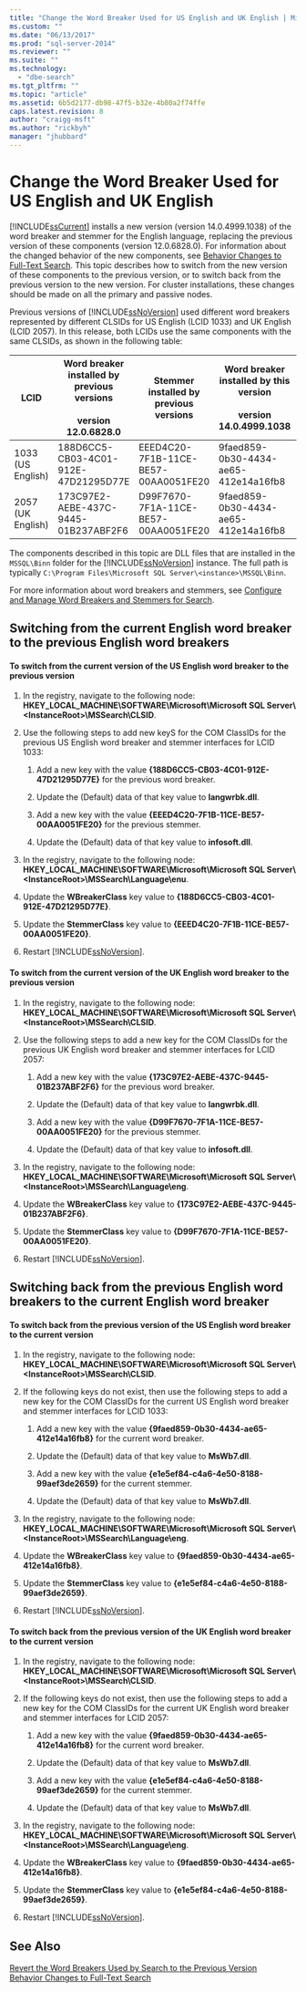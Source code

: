 ```yaml
---
title: "Change the Word Breaker Used for US English and UK English | Microsoft Docs"
ms.custom: ""
ms.date: "06/13/2017"
ms.prod: "sql-server-2014"
ms.reviewer: ""
ms.suite: ""
ms.technology: 
  - "dbe-search"
ms.tgt_pltfrm: ""
ms.topic: "article"
ms.assetid: 6b5d2177-db98-47f5-b32e-4b80a2f74ffe
caps.latest.revision: 8
author: "craigg-msft"
ms.author: "rickbyh"
manager: "jhubbard"
---
```

# Change the Word Breaker Used for US English and UK English
  [!INCLUDE[ssCurrent](../../includes/sscurrent-md.md)] installs a new version (version 14.0.4999.1038) of the word breaker and stemmer for the English language, replacing the previous version of these components (version 12.0.6828.0). For information about the changed behavior of the new components, see [Behavior Changes to Full-Text Search](../../2014/database-engine/behavior-changes-to-full-text-search.md). This topic describes how to switch from the new version of these components to the previous version, or to switch back from the previous version to the new version. For cluster installations, these changes should be made on all the primary and passive nodes.  
  
 Previous versions of [!INCLUDE[ssNoVersion](../../includes/ssnoversion-md.md)] used different word breakers represented by different CLSIDs for US English (LCID 1033) and UK English (LCID 2057). In this release, both LCIDs use the same components with the same CLSIDs, as shown in the following table:  
  
|LCID|Word breaker installed by previous versions<br /><br /> version 12.0.6828.0|Stemmer installed by previous versions|Word breaker installed by this version<br /><br /> version 14.0.4999.1038|Stemmer installed by this version|  
|----------|-------------------------------------------------------------------------|--------------------------------------------|-----------------------------------------------------------------------|---------------------------------------|  
|1033<br />(US English)|188D6CC5-CB03-4C01-912E-47D21295D77E|EEED4C20-7F1B-11CE-BE57-00AA0051FE20|9faed859-0b30-4434-ae65-412e14a16fb8|e1e5ef84-c4a6-4e50-8188-99aef3de2659|  
|2057<br />(UK English)|173C97E2-AEBE-437C-9445-01B237ABF2F6|D99F7670-7F1A-11CE-BE57-00AA0051FE20|9faed859-0b30-4434-ae65-412e14a16fb8|e1e5ef84-c4a6-4e50-8188-99aef3de2659|  
  
 The components described in this topic are DLL files that are installed in the `MSSQL\Binn` folder for the [!INCLUDE[ssNoVersion](../../includes/ssnoversion-md.md)] instance. The full path is typically `C:\Program Files\Microsoft SQL Server\<instance>\MSSQL\Binn`.  
  
 For more information about word breakers and stemmers, see [Configure and Manage Word Breakers and Stemmers for Search](../../2014/database-engine/configure-and-manage-word-breakers-and-stemmers-for-search.md).  
  
## Switching from the current English word breaker to the previous English word breakers  
  
#### To switch from the current version of the US English word breaker to the previous version  
  
1.  In the registry, navigate to the following node: **HKEY_LOCAL_MACHINE\SOFTWARE\Microsoft\Microsoft SQL Server\\<InstanceRoot\>\MSSearch\CLSID**.  
  
2.  Use the following steps to add new keyS for the COM ClassIDs for the previous US English word breaker and stemmer interfaces for LCID 1033:  
  
    1.  Add a new key with the value **{188D6CC5-CB03-4C01-912E-47D21295D77E}** for the previous word breaker.  
  
    2.  Update the (Default) data of that key value to **langwrbk.dll**.  
  
    3.  Add a new key with the value **{EEED4C20-7F1B-11CE-BE57-00AA0051FE20}** for the previous stemmer.  
  
    4.  Update the (Default) data of that key value to **infosoft.dll**.  
  
3.  In the registry, navigate to the following node: **HKEY_LOCAL_MACHINE\SOFTWARE\Microsoft\Microsoft SQL Server\\<InstanceRoot\>\MSSearch\Language\enu**.  
  
4.  Update the **WBreakerClass** key value to **{188D6CC5-CB03-4C01-912E-47D21295D77E}**.  
  
5.  Update the **StemmerClass** key value to **{EEED4C20-7F1B-11CE-BE57-00AA0051FE20}**.  
  
6.  Restart [!INCLUDE[ssNoVersion](../../includes/ssnoversion-md.md)].  
  
#### To switch from the current version of the UK English word breaker to the previous version  
  
1.  In the registry, navigate to the following node: **HKEY_LOCAL_MACHINE\SOFTWARE\Microsoft\Microsoft SQL Server\\<InstanceRoot\>\MSSearch\CLSID**.  
  
2.  Use the following steps to add a new key for the COM ClassIDs for the previous UK English word breaker and stemmer interfaces for LCID 2057:  
  
    1.  Add a new key with the value **{173C97E2-AEBE-437C-9445-01B237ABF2F6}** for the previous word breaker.  
  
    2.  Update the (Default) data of that key value to **langwrbk.dll**.  
  
    3.  Add a new key with the value **{D99F7670-7F1A-11CE-BE57-00AA0051FE20}** for the previous stemmer.  
  
    4.  Update the (Default) data of that key value to **infosoft.dll**.  
  
3.  In the registry, navigate to the following node: **HKEY_LOCAL_MACHINE\SOFTWARE\Microsoft\Microsoft SQL Server\\<InstanceRoot\>\MSSearch\Language\eng**.  
  
4.  Update the **WBreakerClass** key value to **{173C97E2-AEBE-437C-9445-01B237ABF2F6}**.  
  
5.  Update the **StemmerClass** key value to **{D99F7670-7F1A-11CE-BE57-00AA0051FE20}**.  
  
6.  Restart [!INCLUDE[ssNoVersion](../../includes/ssnoversion-md.md)].  
  
## Switching back from the previous English word breakers to the current English word breaker  
  
#### To switch back from the previous version of the US English word breaker to the current version  
  
1.  In the registry, navigate to the following node: **HKEY_LOCAL_MACHINE\SOFTWARE\Microsoft\Microsoft SQL Server\\<InstanceRoot\>\MSSearch\CLSID**.  
  
2.  If the following keys do not exist, then use the following steps to add a new key for the COM ClassIDs for the current US English word breaker and stemmer interfaces for LCID 1033:  
  
    1.  Add a new key with the value **{9faed859-0b30-4434-ae65-412e14a16fb8}** for the current word breaker.  
  
    2.  Update the (Default) data of that key value to **MsWb7.dll**.  
  
    3.  Add a new key with the value **{e1e5ef84-c4a6-4e50-8188-99aef3de2659}** for the current stemmer.  
  
    4.  Update the (Default) data of that key value to **MsWb7.dll**.  
  
3.  In the registry, navigate to the following node: **HKEY_LOCAL_MACHINE\SOFTWARE\Microsoft\Microsoft SQL Server\\<InstanceRoot\>\MSSearch\Language\eng**.  
  
4.  Update the **WBreakerClass** key value to **{9faed859-0b30-4434-ae65-412e14a16fb8}**.  
  
5.  Update the **StemmerClass** key value to **{e1e5ef84-c4a6-4e50-8188-99aef3de2659}**.  
  
6.  Restart [!INCLUDE[ssNoVersion](../../includes/ssnoversion-md.md)].  
  
#### To switch back from the previous version of the UK English word breaker to the current version  
  
1.  In the registry, navigate to the following node: **HKEY_LOCAL_MACHINE\SOFTWARE\Microsoft\Microsoft SQL Server\\<InstanceRoot\>\MSSearch\CLSID**.  
  
2.  If the following keys do not exist, then use the following steps to add a new key for the COM ClassIDs for the current UK English word breaker and stemmer interfaces for LCID 2057:  
  
    1.  Add a new key with the value **{9faed859-0b30-4434-ae65-412e14a16fb8}** for the current word breaker.  
  
    2.  Update the (Default) data of that key value to **MsWb7.dll**.  
  
    3.  Add a new key with the value **{e1e5ef84-c4a6-4e50-8188-99aef3de2659}** for the current stemmer.  
  
    4.  Update the (Default) data of that key value to **MsWb7.dll**.  
  
3.  In the registry, navigate to the following node: **HKEY_LOCAL_MACHINE\SOFTWARE\Microsoft\Microsoft SQL Server\\<InstanceRoot\>\MSSearch\Language\eng**.  
  
4.  Update the **WBreakerClass** key value to **{9faed859-0b30-4434-ae65-412e14a16fb8}**.  
  
5.  Update the **StemmerClass** key value to **{e1e5ef84-c4a6-4e50-8188-99aef3de2659}**.  
  
6.  Restart [!INCLUDE[ssNoVersion](../../includes/ssnoversion-md.md)].  
  
## See Also  
 [Revert the Word Breakers Used by Search to the Previous Version](../../2014/database-engine/revert-the-word-breakers-used-by-search-to-the-previous-version.md)   
 [Behavior Changes to Full-Text Search](../../2014/database-engine/behavior-changes-to-full-text-search.md)  
  
  